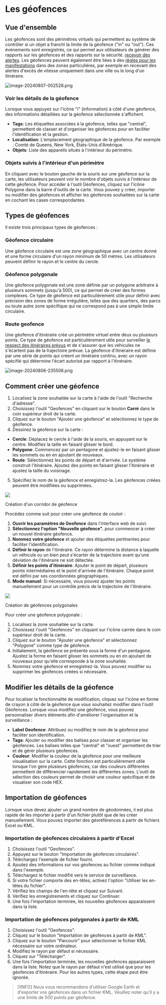 # Les géofences

## Vue d'ensemble

Les géofences sont des périmètres virtuels qui permettent au système de contrôler si un objet a franchi la limite de la géofence ("in" ou "out"). Ces événements sont enregistrés, ce qui permet aux utilisateurs de générer des rapports sur les géofences et des rapports sur la sécurité. [recevoir des alertes](../../regles-et-notifications/surveillance-des-mouvements/entree-ou-sortie-de-la-geofence.md). Les géofences peuvent également être liées à des [règles pour les manifestations](../../../guide-de-lutilisateur/regles-et-notifications.md) dans des zones particulières, par exemple en recevant des alertes d'excès de vitesse uniquement dans une ville ou le long d'un itinéraire.

![image-20240807-002528.png](attachments/image-20240807-002528.png)

### Voir les détails de la géofence

Lorsque vous appuyez sur l'icône "i" (information) à côté d'une géofence, des informations détaillées sur la géofence sélectionnée s'affichent.

- **Tags**: Les étiquettes associées à la géofence, telles que "central", permettent de classer et d'organiser les géofences pour en faciliter l'identification et la gestion.
- **Localisation**: L'emplacement géographique de la géofence. Par exemple : Comté de Queens, New York, États-Unis d'Amérique.
- **Objets**: Liste des appareils situés à l'intérieur du périmètre.

### Objets suivis à l'intérieur d'un périmètre

En cliquant avec le bouton gauche de la souris sur une géofence sur la carte, les utilisateurs peuvent voir le nombre d'objets suivis à l'intérieur de cette géofence. Pour accéder à l'outil Géofences, cliquez sur l'icône Polygone dans la barre d'outils de la carte. Vous pouvez y créer, importer ou modifier des géofences et afficher les géofences souhaitées sur la carte en cochant les cases correspondantes.

## Types de géofences

Il existe trois principaux types de géofences :

### Géofence circulaire

Une géofence circulaire est une zone géographique avec un centre donné et une forme circulaire d'un rayon minimum de 50 mètres. Les utilisateurs peuvent définir le rayon et le centre du cercle.

### Géofence polygonale

Une géofence polygonale est une zone définie par un polygone arbitraire à plusieurs sommets (jusqu'à 500), ce qui permet de créer des formes complexes. Ce type de géofence est particulièrement utile pour définir avec précision des zones de forme irrégulière, telles que des quartiers, des parcs ou toute autre zone spécifique qui ne correspond pas à une simple limite circulaire.

### Route geofence

Une géofence d'itinéraire crée un périmètre virtuel entre deux ou plusieurs points. Ce type de géofence est particulièrement utile pour surveiller [le respect des itinéraires prévus](../../regles-et-notifications/planification-et-repartition/deviation-de-litineraire.md) et de s'assurer que les véhicules ne s'écartent pas de la trajectoire prévue. La géofence d'itinéraire est définie par une série de points qui créent un itinéraire continu, avec un rayon spécifié qui détermine l'écart autorisé par rapport à l'itinéraire.

![image-20240806-235506.png](attachments/image-20240806-235506.png)

## Comment créer une géofence

1. Localisez la zone souhaitée sur la carte à l'aide de l'outil "Recherche d'adresse".
2. Choisissez l'outil "Geofences" en cliquant sur le bouton **Carré** dans le coin supérieur droit de la carte.
3. Cliquez sur le bouton "Ajouter une géofence" et sélectionnez le type de géofence.
4. Dessinez la géofence sur la carte :
  - **Cercle**: Déplacez le cercle à l'aide de la souris, en appuyant sur le centre. Modifiez la taille en faisant glisser le bord.
  - **Polygone**: Commencez par un pentagone et ajustez-le en faisant glisser les sommets ou en en ajoutant de nouveaux.
  - **Route**: Sélectionnez les points de départ et d'arrivée. Le système construit l'itinéraire. Ajoutez des points en faisant glisser l'itinéraire et ajustez la taille du voisinage.
5. Spécifiez le nom de la géofence et enregistrez-la. Les géofences créées peuvent être modifiées ou supprimées.

![](https://squaregps.atlassian.net/wiki/images/icons/grey_arrow_down.png)

Création d'un corridor de géofence

Procédez comme suit pour créer une géofence de couloir :

1. **Ouvrir les paramètres de Geofence** dans l'interface web de suivi.
2. **Sélectionnez l'option "Nouvelle géofence".** pour commencer à créer un nouvel itinéraire géofence.
3. **Nommez votre géofence** et ajouter des étiquettes pertinentes pour faciliter l'identification.
4. **Définir le rayon** de l'itinéraire. Ce rayon détermine la distance à laquelle un véhicule ou un bien peut s'écarter de la trajectoire avant qu'une déviation de l'itinéraire ne soit détectée.
5. **Définir les points d'itinéraire**: Ajouter le point de départ, plusieurs points intermédiaires et le point d'arrivée de l'itinéraire. Chaque point est défini par ses coordonnées géographiques.
6. **Mode manuel**: Si nécessaire, vous pouvez ajuster les points manuellement pour un contrôle précis de la trajectoire de l'itinéraire.

![](https://squaregps.atlassian.net/wiki/images/icons/grey_arrow_down.png)

Création de géofences polygonales

Pour créer une géofence polygonale :

1. Localisez la zone souhaitée sur la carte.
2. Choisissez l'outil "Geofences" en cliquant sur l'icône carrée dans le coin supérieur droit de la carte.
3. Cliquez sur le bouton "Ajouter une géofence" et sélectionnez "Polygone" comme type de géofence.
4. Initialement, la géofence se présente sous la forme d'un pentagone. Ajustez la forme en faisant glisser les sommets ou en en ajoutant de nouveaux pour qu'elle corresponde à la zone souhaitée.
5. Nommez votre géofence et enregistrez-la. Vous pouvez modifier ou supprimer les géofences créées si nécessaire.

## Modifier les détails de la géofence

Pour localiser la fonctionnalité de modification, cliquez sur l'icône en forme de crayon à côté de la géofence que vous souhaitez modifier dans l'outil Géofences. Lorsque vous modifiez une géofence, vous pouvez personnaliser divers éléments afin d'améliorer l'organisation et la surveillance :

- **Label Geofence**: Attribuez ou modifiez le nom de la géofence pour faciliter son identification.
- **Tags**: Ajouter ou modifier des balises pour classer et organiser les géofences. Les balises telles que "central" et "ouest" permettent de trier et de gérer plusieurs géofences.
- **Couleur**: Modifier la couleur de la géofence pour une meilleure visualisation sur la carte. Cette fonction est particulièrement utile lorsque l'on gère plusieurs géofences, car des couleurs différentes permettent de différencier rapidement les différentes zones. L'outil de sélection des couleurs permet de choisir une couleur spécifique et de visualiser son code HEX.

## Importation de géofences

Lorsque vous devez ajouter un grand nombre de géodonnées, il est plus rapide de les importer à partir d'un fichier plutôt que de les créer manuellement. Vous pouvez importer des géoréférences à partir de fichiers Excel ou KML.

### Importation de géofences circulaires à partir d'Excel

1. Choisissez l'outil "Geofences".
2. Appuyez sur le bouton "Importation de géofences circulaires".
3. Téléchargez l'exemple de fichier fourni.
4. Ajoutez des informations sur vos géofences au fichier comme indiqué dans l'exemple.
5. Téléchargez le fichier modifié vers le service de surveillance.
6. Si votre fichier comporte des en-têtes, activez l'option "Utiliser les en-têtes du fichier".
7. Vérifiez les champs de l'en-tête et cliquez sur Suivant.
8. Vérifiez les enregistrements et cliquez sur Continuer.
9. Une fois l'importation terminée, les nouvelles géofences apparaissent dans la liste.

### Importation de géofences polygonales à partir de KML

1. Choisissez l'outil "Geofences".
2. Cliquez sur le bouton "Importation de géofences à partir de KML".
3. Cliquez sur le bouton "Parcourir" pour sélectionner le fichier KML nécessaire sur votre ordinateur.
4. Modifiez le rayon par défaut si nécessaire.
5. Cliquez sur "Télécharger".
6. Une fois l'importation terminée, les nouvelles géofences apparaissent dans la liste. Notez que le rayon par défaut n'est utilisé que pour les géofences d'itinéraire. Pour les autres types, cette étape peut être ignorée.

> [!INFO]
> Nous vous recommandons d'utiliser Google Earth et d'exporter vos géofences dans un fichier KML. Veuillez noter qu'il y a une limite de 500 points par géofence.